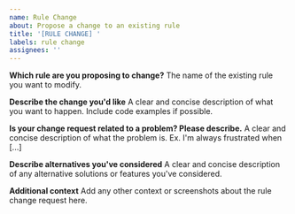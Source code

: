 ```yaml
---
name: Rule Change
about: Propose a change to an existing rule
title: '[RULE CHANGE] '
labels: rule change
assignees: ''
---
```


**Which rule are you proposing to change?**
The name of the existing rule you want to modify.

**Describe the change you'd like**
A clear and concise description of what you want to happen. Include code examples if possible.

**Is your change request related to a problem? Please describe.**
A clear and concise description of what the problem is. Ex. I'm always frustrated when [...]

**Describe alternatives you've considered**
A clear and concise description of any alternative solutions or features you've considered.

**Additional context**
Add any other context or screenshots about the rule change request here.
